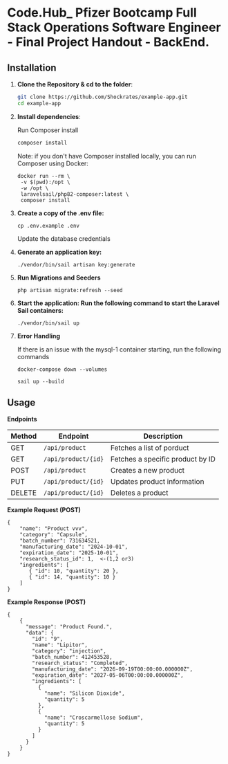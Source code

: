 
# Code.Hub_ Pfizer Bootcamp Full Stack Operations Software Engineer - Final Project Handout - BackEnd.


## Installation 



1. **Clone the Repository & cd to the folder**:

   ```bash
   git clone https://github.com/Shockrates/example-app.git
   cd example-app

2. **Install dependencies**:

    Run Composer install 

    ```bash
    composer install
    ```
    Note: if you don't have Composer installed locally, you can run Composer using Docker:

   ```
   docker run --rm \
    -v $(pwd):/opt \
    -w /opt \
    laravelsail/php82-composer:latest \
    composer install
   ```
3. **Create a copy of the .env file:**
   ```
   cp .env.example .env
   ```
   Update the database credentials

4. **Generate an application key:**
    
    ```
    ./vendor/bin/sail artisan key:generate
    ```
5. **Run Migrations and Seeders**

    ```
    php artisan migrate:refresh --seed
    ```
    
6. **Start the application: Run the following command to start the Laravel Sail containers:**

    ```
    ./vendor/bin/sail up
    ```
7. **Error Handling**

    If there is an issue with the mysql-1 container starting, run the following commands 
    
    ```
    docker-compose down --volumes
    ```
    ```
    sail up --build
    ```

## Usage

**Endpoints**

| Method | Endpoint               | Description                      |
|--------|------------------------|----------------------------------|
| GET    | `/api/product`               | Fetches a list of porduct          |
| GET    | `/api/product/{id}`          | Fetches a specific product by ID    |
| POST   | `/api/product`               | Creates a new product               |
| PUT    | `/api/product/{id}`          | Updates product information         |
| DELETE | `/api/product/{id}`          | Deletes a product                   |

**Example Request (POST)**
```
{
    "name": "Product vvv",
    "category": "Capsule",
    "batch_number": 731634521,
    "manufacturing_date": "2024-10-01",
    "expiration_date": "2025-10-01",  
    "research_status_id": 1,  <-(1,2 or3)
    "ingredients": [
       { "id": 10, "quantity": 20 },
       { "id": 14, "quantity": 10 }
    ]
}
```

**Example Response (POST)**
```
{
    {
      "message": "Product Found.",
      "data": {
        "id": "9",
        "name": "Lipitor",
        "category": "injection",
        "batch_number": 412453528,
        "research_status": "Completed",
        "manufacturing_date": "2026-09-19T00:00:00.000000Z",
        "expiration_date": "2027-05-06T00:00:00.000000Z",
        "ingredients": [
          {
            "name": "Silicon Dioxide",
            "quantity": 5
          },
          {
            "name": "Croscarmellose Sodium",
            "quantity": 5
          }
        ]
      }
    }
}
```
